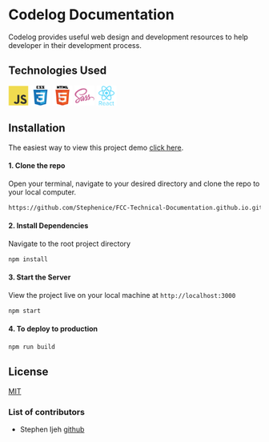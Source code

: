 # Codelog Documentation

Codelog provides useful web design and development resources to help developer in their development process.

## Technologies Used

<img src="https://raw.githubusercontent.com/devicons/devicon/master/icons/javascript/javascript-original.svg" alt="javascript" width="40" height="40"/> <img src="https://raw.githubusercontent.com/devicons/devicon/master/icons/css3/css3-original-wordmark.svg" alt="css3" width="40" height="40"/> <img src="https://raw.githubusercontent.com/devicons/devicon/master/icons/html5/html5-original-wordmark.svg" alt="html5" width="40" height="40"/>
<img src="https://raw.githubusercontent.com/devicons/devicon/master/icons/sass/sass-original.svg" alt="sass" width="40" height="40"/> <img src="https://raw.githubusercontent.com/devicons/devicon/master/icons/react/react-original-wordmark.svg" alt="react" width="40" height="40"/>

## Installation

The easiest way to view this project demo [click here](https://www.codelog.tk/).

#### 1. Clone the repo

Open your terminal, navigate to your desired directory and clone the repo to your local computer.

```bash
https://github.com/Stephenice/FCC-Technical-Documentation.github.io.git
```

#### 2. Install Dependencies

Navigate to the root project directory

```bash
npm install
```

#### 3. Start the Server

View the project live on your local machine at `http://localhost:3000`

```bash
npm start
```

#### 4. To deploy to production

```bash
npm run build
```

## License

[MIT](https://choosealicense.com/licenses/mit/)

### List of contributors

- Stephen Ijeh [github](https://github.com/Stephenice)
